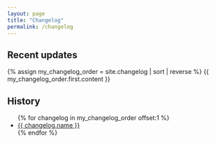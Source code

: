 ```yaml
---
layout: page
title: "Changelog"
permalink: /changelog
---
```

## Recent updates

{% assign my_changelog_order = site.changelog | sort | reverse %}
  {{ my_changelog_order.first.content }}

## History

<ul>
  {% for changelog in my_changelog_order offset:1 %}
      <li><a href="{{ changelog.url }}">{{ changelog.name }}</a></li>
  {% endfor %}
</ul>
